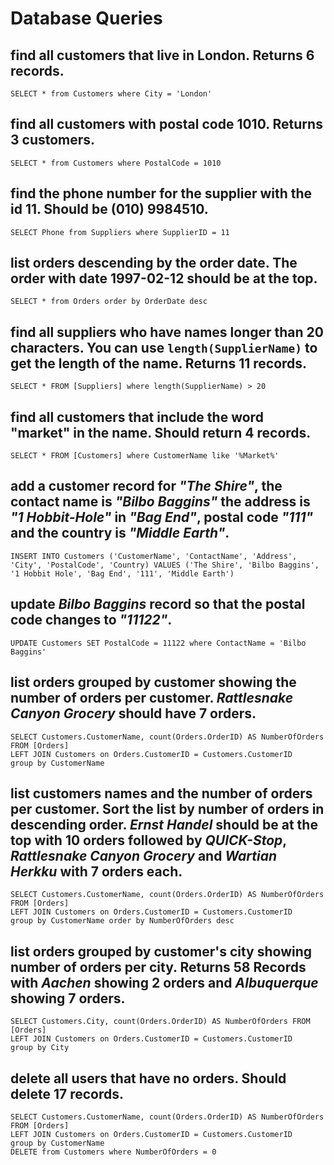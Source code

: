 # Database Queries

## find all customers that live in London. Returns 6 records.
    SELECT * from Customers where City = 'London'

## find all customers with postal code 1010. Returns 3 customers.
    SELECT * from Customers where PostalCode = 1010

## find the phone number for the supplier with the id 11. Should be (010) 9984510.
    SELECT Phone from Suppliers where SupplierID = 11

## list orders descending by the order date. The order with date 1997-02-12 should be at the top.
    SELECT * from Orders order by OrderDate desc

## find all suppliers who have names longer than 20 characters. You can use `length(SupplierName)` to get the length of the name. Returns 11 records.
    SELECT * FROM [Suppliers] where length(SupplierName) > 20

## find all customers that include the word "market" in the name. Should return 4 records.
    SELECT * FROM [Customers] where CustomerName like '%Market%'

## add a customer record for _"The Shire"_, the contact name is _"Bilbo Baggins"_ the address is _"1 Hobbit-Hole"_ in _"Bag End"_, postal code _"111"_ and the country is _"Middle Earth"_.
    INSERT INTO Customers ('CustomerName', 'ContactName', 'Address', 'City', 'PostalCode', 'Country) VALUES ('The Shire', 'Bilbo Baggins', '1 Hobbit Hole', 'Bag End', '111', 'Middle Earth')

## update _Bilbo Baggins_ record so that the postal code changes to _"11122"_.
    UPDATE Customers SET PostalCode = 11122 where ContactName = 'Bilbo Baggins'

## list orders grouped by customer showing the number of orders per customer. _Rattlesnake Canyon Grocery_ should have 7 orders.
    SELECT Customers.CustomerName, count(Orders.OrderID) AS NumberOfOrders FROM [Orders]
    LEFT JOIN Customers on Orders.CustomerID = Customers.CustomerID
    group by CustomerName

## list customers names and the number of orders per customer. Sort the list by number of orders in descending order. _Ernst Handel_ should be at the top with 10 orders followed by _QUICK-Stop_, _Rattlesnake Canyon Grocery_ and _Wartian Herkku_ with 7 orders each.
    SELECT Customers.CustomerName, count(Orders.OrderID) AS NumberOfOrders FROM [Orders]
    LEFT JOIN Customers on Orders.CustomerID = Customers.CustomerID
    group by CustomerName order by NumberOfOrders desc

## list orders grouped by customer's city showing number of orders per city. Returns 58 Records with _Aachen_ showing 2 orders and _Albuquerque_ showing 7 orders.
    SELECT Customers.City, count(Orders.OrderID) AS NumberOfOrders FROM [Orders]
    LEFT JOIN Customers on Orders.CustomerID = Customers.CustomerID
    group by City

## delete all users that have no orders. Should delete 17 records.
    SELECT Customers.CustomerName, count(Orders.OrderID) AS NumberOfOrders FROM [Orders]
    LEFT JOIN Customers on Orders.CustomerID = Customers.CustomerID
    group by CustomerName
    DELETE from Customers where NumberOfOrders = 0